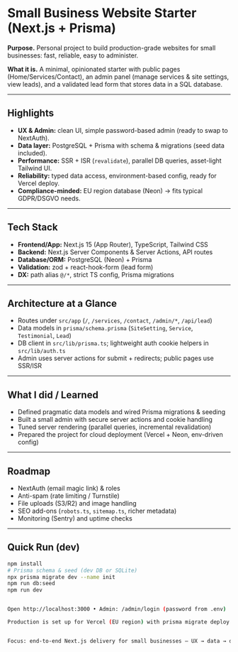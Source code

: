 # Small Business Website Starter (Next.js + Prisma)

**Purpose.** Personal project to build production-grade websites for small businesses: fast, reliable, easy to administer.

**What it is.** A minimal, opinionated starter with public pages (Home/Services/Contact), an admin panel (manage services & site settings, view leads), and a validated lead form that stores data in a SQL database.

---

## Highlights
- **UX & Admin:** clean UI, simple password-based admin (ready to swap to NextAuth).
- **Data layer:** PostgreSQL + Prisma with schema & migrations (seed data included).
- **Performance:** SSR + ISR (`revalidate`), parallel DB queries, asset-light Tailwind UI.
- **Reliability:** typed data access, environment-based config, ready for Vercel deploy.
- **Compliance-minded:** EU region database (Neon) → fits typical GDPR/DSGVO needs.

---

## Tech Stack
- **Frontend/App:** Next.js 15 (App Router), TypeScript, Tailwind CSS  
- **Backend:** Next.js Server Components & Server Actions, API routes  
- **Database/ORM:** PostgreSQL (Neon) + Prisma  
- **Validation:** zod + react-hook-form (lead form)  
- **DX:** path alias `@/*`, strict TS config, Prisma migrations

---

## Architecture at a Glance
- Routes under `src/app` (`/`, `/services`, `/contact`, `/admin/*`, `/api/lead`)
- Data models in `prisma/schema.prisma` (`SiteSetting`, `Service`, `Testimonial`, `Lead`)
- DB client in `src/lib/prisma.ts`; lightweight auth cookie helpers in `src/lib/auth.ts`
- Admin uses server actions for submit + redirects; public pages use SSR/ISR

---

## What I did / Learned
- Defined pragmatic data models and wired Prisma migrations & seeding
- Built a small admin with secure server actions and cookie handling
- Tuned server rendering (parallel queries, incremental revalidation)
- Prepared the project for cloud deployment (Vercel + Neon, env-driven config)

---

## Roadmap
- NextAuth (email magic link) & roles
- Anti-spam (rate limiting / Turnstile)
- File uploads (S3/R2) and image handling
- SEO add-ons (`robots.ts`, `sitemap.ts`, richer metadata)
- Monitoring (Sentry) and uptime checks

---

## Quick Run (dev)
```bash
npm install
# Prisma schema & seed (dev DB or SQLite)
npx prisma migrate dev --name init
npm run db:seed
npm run dev


Open http://localhost:3000 • Admin: /admin/login (password from .env)

Production is set up for Vercel (EU region) with prisma migrate deploy && next build.


Focus: end-to-end Next.js delivery for small businesses — UX → data → deploy; reliability first.


